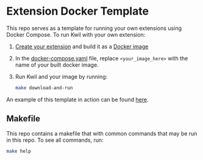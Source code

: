 # Extension Docker Template

This repo serves as a template for running your own extensions using Docker Compose. To run Kwil with your own extension:

1. [Create your extension](<https://docs.kwil.com/docs/extensions/introduction>) and build it as a [Docker image](<https://docs.docker.com/get-started/02_our_app/>)
2. In the [docker-compose.yaml](./docker-compose.yaml) file, replace `<your_image_here>` with the name of your built docker image.
3. Run Kwil and your image by running:

    ```bash
    make download-and-run
    ``````

An example of this template in action can be found [here](<https://github.com/kwilteam/extension-example-math.git>).

## Makefile

This repo contains a makefile that with common commands that may be run in this repo.  To see all commands, run:

```bash
make help
```
